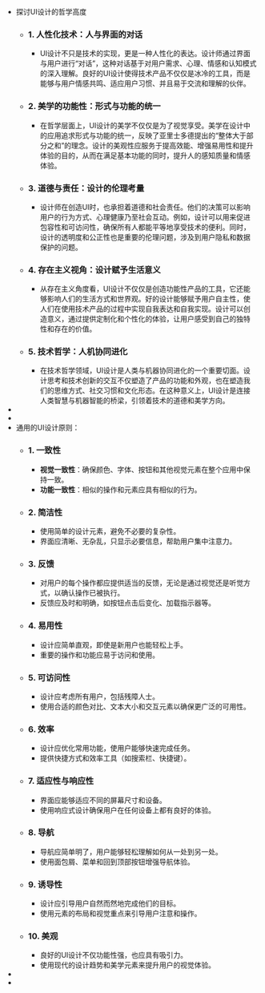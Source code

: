 - 探讨UI设计的哲学高度
	- ### 1. **人性化技术：人与界面的对话**
		- UI设计不只是技术的实现，更是一种人性化的表达。设计师通过界面与用户进行“对话”，这种对话基于对用户需求、心理、情感和认知模式的深入理解。良好的UI设计使得技术产品不仅仅是冰冷的工具，而是能够与用户情感共鸣、适应用户习惯、并且易于交流和理解的伙伴。
	- ### 2. **美学的功能性：形式与功能的统一**
		- 在哲学层面上，UI设计的美学不仅仅是为了视觉享受。美学在设计中的应用追求形式与功能的统一，反映了亚里士多德提出的“整体大于部分之和”的理念。设计的美观性应服务于提高效能、增强易用性和提升体验的目的，从而在满足基本功能的同时，提升人的感知质量和情感体验。
	- ### 3. **道德与责任：设计的伦理考量**
		- 设计师在创造UI时，也承担着道德和社会责任。他们的决策可以影响用户的行为方式、心理健康乃至社会互动。例如，设计可以用来促进包容性和可访问性，确保所有人都能平等地享受技术的便利。同时，设计的透明度和公正性也是重要的伦理问题，涉及到用户隐私和数据保护的问题。
	- ### 4. **存在主义视角：设计赋予生活意义**
		- 从存在主义角度看，UI设计不仅仅是创造功能性产品的工具，它还能够影响人们的生活方式和世界观。好的设计能够赋予用户自主性，使人们在使用技术产品的过程中实现自我表达和自我实现。设计可以创造意义，通过提供定制化和个性化的体验，让用户感受到自己的独特性和存在的价值。
	- ### 5. **技术哲学：人机协同进化**
		- 在技术哲学领域，UI设计是人类与机器协同进化的一个重要切面。设计思考和技术创新的交互不仅塑造了产品的功能和外观，也在塑造我们的思维方式、社交习惯和文化形态。在这种意义上，UI设计是连接人类智慧与机器智能的桥梁，引领着技术的道德和美学方向。
-
-
- 通用的UI设计原则：
	- ### 1. 一致性
		- **视觉一致性**：确保颜色、字体、按钮和其他视觉元素在整个应用中保持一致。
		- **功能一致性**：相似的操作和元素应具有相似的行为。
	- ### 2. 简洁性
		- 使用简单的设计元素，避免不必要的复杂性。
		- 界面应清晰、无杂乱，只显示必要信息，帮助用户集中注意力。
	- ### 3. 反馈
		- 对用户的每个操作都应提供适当的反馈，无论是通过视觉还是听觉方式，以确认操作已被执行。
		- 反馈应及时和明确，如按钮点击后变化、加载指示器等。
	- ### 4. 易用性
		- 设计应简单直观，即使是新用户也能轻松上手。
		- 重要的操作和功能应易于访问和使用。
	- ### 5. 可访问性
		- 设计应考虑所有用户，包括残障人士。
		- 使用合适的颜色对比、文本大小和交互元素以确保更广泛的可用性。
	- ### 6. 效率
		- 设计应优化常用功能，使用户能够快速完成任务。
		- 提供快捷方式和效率工具（如搜索栏、快捷键）。
	- ### 7. 适应性与响应性
		- 界面应能够适应不同的屏幕尺寸和设备。
		- 使用响应式设计确保用户在任何设备上都有良好的体验。
	- ### 8. 导航
		- 导航应简单明了，用户能够轻松理解如何从一处到另一处。
		- 使用面包屑、菜单和回到顶部按钮增强导航体验。
	- ### 9. 诱导性
		- 设计应引导用户自然而然地完成他们的目标。
		- 使用元素的布局和视觉重点来引导用户注意和操作。
	- ### 10. 美观
		- 良好的UI设计不仅功能性强，也应具有吸引力。
		- 使用现代的设计趋势和美学元素来提升用户的视觉体验。
-
-